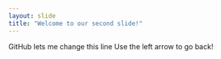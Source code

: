 ```yaml
---
layout: slide
title: "Welcome to our second slide!"
---
```

GitHub lets me change this line
Use the left arrow to go back!
